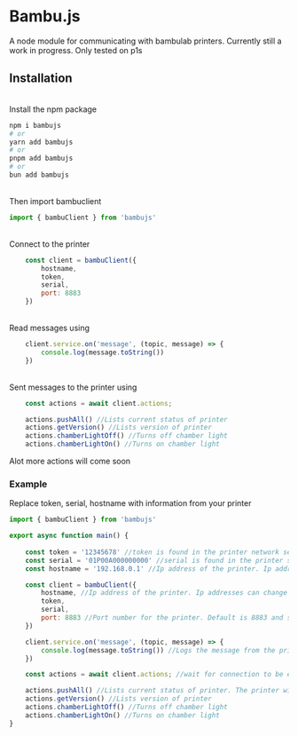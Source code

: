 # Bambu.js
A node module for communicating with bambulab printers. Currently still a work in progress.
Only tested on p1s

## Installation
\
Install the npm package 
```bash
npm i bambujs
# or
yarn add bambujs
# or
pnpm add bambujs
# or
bun add bambujs
```
\
Then import bambuclient
``` javascript
import { bambuClient } from 'bambujs'
```
\
Connect to the printer
``` javascript
    const client = bambuClient({
        hostname,
        token,
        serial,
        port: 8883
    })
```
\
Read messages using 
``` javascript
    client.service.on('message', (topic, message) => {
        console.log(message.toString())
    })
```
\
Sent messages to the printer using
``` javascript
    const actions = await client.actions;

    actions.pushAll() //Lists current status of printer
    actions.getVersion() //Lists version of printer
    actions.chamberLightOff() //Turns off chamber light
    actions.chamberLightOn() //Turns on chamber light
```

Alot more actions will come soon


### Example
Replace token, serial, hostname with information from your printer

``` javascript
import { bambuClient } from 'bambujs'

export async function main() {
    
    const token = '12345678' //token is found in the printer network settings
    const serial = '01P00A000000000' //serial is found in the printer settings
    const hostname = '192.168.0.1' //Ip address of the printer. Ip addresses can change so it is recommended to set a static ip address

    const client = bambuClient({
        hostname, //Ip address of the printer. Ip addresses can change so it is recommended to set a static ip address for the printer
        token,
        serial,
        port: 8883 //Port number for the printer. Default is 8883 and should not be chnaged unless nessesary
    })

    client.service.on('message', (topic, message) => {
        console.log(message.toString()) //Logs the message from the printer.
    })

    const actions = await client.actions; //wait for connection to be established before sending commands

    actions.pushAll() //Lists current status of printer. The printer will send messages as the status changes this only needs to be called once
    actions.getVersion() //Lists version of printer
    actions.chamberLightOff() //Turns off chamber light
    actions.chamberLightOn() //Turns on chamber light
}
```